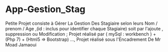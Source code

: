 # App-Gestion_Stag
Petite Projet consiste à Gérer La Gestion Des Stagiaire selon leurs Nom / prenom / Age ,(id : inclus pour identifier chaque Stagiaire) soit par l'ajoute , suppression ou Modification ;
Projet réalisé par ( mySql : workbench ) + (Php 7) + (Html5 => Bootstrap) ...,
Projet réalisé sous l'Encadrement De Mr Moad Jamaoui 
